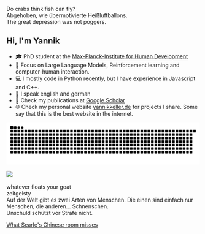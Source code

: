 Do crabs think fish can fly?  
Abgehoben, wie übermotivierte Heißluftballons.  
The great depression was not poggers.

## Hi, I'm Yannik
* 🎓 PhD student at the [Max-Planck-Institute for Human Development](https://www.mpib-berlin.mpg.de/person/yannik-keller/367626)
* 🔬 Focus on Large Language Models, Reinforcement learning and computer-human interaction.
* 💻 I mostly code in Python recently, but I have experience in Javascript and C++.
* 💬 I speak english and german
* 📝 Check my publications at [Google Scholar](https://scholar.google.com/citations?user=STlGbvcAAAAJ&hl=en)
* 🌐 Check my personal website [yannikkeller.de](https://yannikkeller.de) for projects I share. Some say that this is the best website in the internet.

<picture>
  <source media="(prefers-color-scheme: dark)" srcset="https://raw.githubusercontent.com/yannikkellerde/yannikkellerde/output/github-contribution-grid-snake-dark.svg" />
  <source media="(prefers-color-scheme: light)" srcset="https://raw.githubusercontent.com/yannikkellerde/yannikkellerde/output/github-contribution-grid-snake.svg" />
  <img alt="github-snake" src="https://raw.githubusercontent.com/yannikkellerde/yannikkellerde/output/github-contribution-grid-snake.svg" />
</picture>

![](https://www.codewars.com/users/yannikkellerde/badges/small)

whatever floats your goat  
zeitgeisty  
Auf der Welt gibt es zwei Arten von Menschen. Die einen sind einfach nur Menschen, die anderen... Schnenschen.  
Unschuld schützt vor Strafe nicht.

[What Searle's Chinese room misses](https://yannikkeller.substack.com/p/what-searles-chinese-room-misses)
